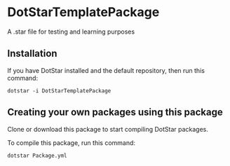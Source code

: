 # DotStarTemplatePackage
A .star file for testing and learning purposes

## Installation

If you have DotStar installed and the default repository,
then run this command:

`dotstar -i DotStarTemplatePackage`

## Creating your own packages using this package

Clone or download this package to start compiling
DotStar packages. 

To compile this package, run this command: 

`dotstar Package.yml`

